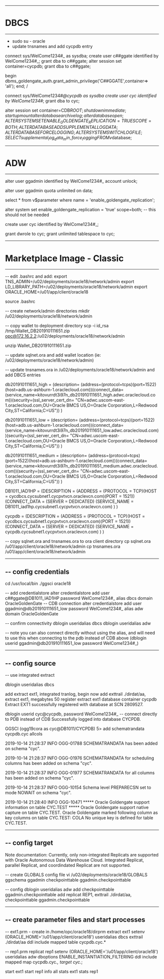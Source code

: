 --------------------------------------------------------
# DBCS
--------------------------------------------------------

- sudo su - oracle
- update tnsnames and add cycpdb entry

connect sys/WelCome1234#_ as sysdba;
create user c##ggate identified by WelCome1234#_;
grant dba to c##ggate;
alter session set container=cycpdb;
grant dba to c##ggate;

begin
dbms_goldengate_auth.grant_admin_privilege('C##GGATE',container=> 'all');
end;
/
 
connect sys/WelCome1234#_@cycpdb as sysdba
create user cyc identified by WelCome1234#_;
grant dba to cyc;

alter session set container=CDB$ROOT;
shutdown immediate;
startup mount
alter database archivelog;
alter database open;
ALTER SYSTEM SET ENABLE_GOLDENGATE_REPLICATION=TRUE SCOPE=BOTH;
ALTER DATABASE ADD SUPPLEMENTAL LOG DATA;
ALTER DATABASE FORCE LOGGING;
ALTER SYSTEM SWITCH LOGFILE;
SELECT supplemental_log_data_min, force_logging FROM v$database;

--------------------------------------------------------
# ADW
--------------------------------------------------------

alter user ggadmin identified by WelCome1234#_ account unlock;

alter user ggadmin quota unlimited on data;

select * from v$parameter where name = 'enable_goldengate_replication';

alter system set enable_goldengate_replication = 'true' scope=both; -- this should not be needed

create user cyc identified by WelCome1234#_;

grant dwrole to cyc;
grant unlimited tablespace to cyc;

--------------------------------------------------------
# Marketplace Image - Classic
--------------------------------------------------------

-- edit .bashrc and add:
export TNS_ADMIN=/u02/deployments/oracle18/network/admin
export LD_LIBRARY_PATH=/u02/deployments/oracle18/network/admin
export ORACLE_HOME=/u01/app/client/oracle18

source .bashrc

-- create network/admin directories
mkdir /u02/deployments/oracle18/network/admin

-- copy wallet to deployment directory
scp -i id_rsa /tmp/Wallet_DB201910111651.zip opc@172.16.2.2:/u02/deployments/oracle18/network/admin

unzip Wallet_DB201910111651.zip

-- update sqlnet.ora and add wallet location (ie: /u02/deployments/oracle18/network/admin)

-- update tnsnames.ora in /u02/deployments/oracle18/network/admin and add DBCS entries

db201910111651_high = (description= (address=(protocol=tcps)(port=1522)(host=adb.us-ashburn-1.oraclecloud.com))(connect_data=(service_name=kitovurrdt3i97n_db201910111651_high.adwc.oraclecloud.com))(security=(ssl_server_cert_dn=
        "CN=adwc.uscom-east-1.oraclecloud.com,OU=Oracle BMCS US,O=Oracle Corporation,L=Redwood City,ST=California,C=US"))   )

db201910111651_low = (description= (address=(protocol=tcps)(port=1522)(host=adb.us-ashburn-1.oraclecloud.com))(connect_data=(service_name=kitovurrdt3i97n_db201910111651_low.adwc.oraclecloud.com))(security=(ssl_server_cert_dn=
        "CN=adwc.uscom-east-1.oraclecloud.com,OU=Oracle BMCS US,O=Oracle Corporation,L=Redwood City,ST=California,C=US"))   )

db201910111651_medium = (description= (address=(protocol=tcps)(port=1522)(host=adb.us-ashburn-1.oraclecloud.com))(connect_data=(service_name=kitovurrdt3i97n_db201910111651_medium.adwc.oraclecloud.com))(security=(ssl_server_cert_dn=
        "CN=adwc.uscom-east-1.oraclecloud.com,OU=Oracle BMCS US,O=Oracle Corporation,L=Redwood City,ST=California,C=US"))   )
        
DB1011_IAD1HP =
  (DESCRIPTION =
    (ADDRESS = (PROTOCOL = TCP)(HOST = cycdbcs.cycsubnet1.cycpvtvcn.oraclevcn.com)(PORT = 1521))
    (CONNECT_DATA =
      (SERVER = DEDICATED)
      (SERVICE_NAME = DB1011_iad1hp.cycsubnet1.cycpvtvcn.oraclevcn.com)
    )
  )
  
cycpdb =
  (DESCRIPTION =
    (ADDRESS = (PROTOCOL = TCP)(HOST = cycdbcs.cycsubnet1.cycpvtvcn.oraclevcn.com)(PORT = 1521))
    (CONNECT_DATA =
      (SERVER = DEDICATED)
      (SERVICE_NAME = cycpdb.cycsubnet1.cycpvtvcn.oraclevcn.com)
    )
  )

-- copy sqlnet.ora and tnsnames.ora to ora client directory
cp sqlnet.ora /u01/app/client/oracle18/network/admin
cp tnsnames.ora /u01/app/client/oracle18/network/admin

-------------------------------
-- config credentials
-------------------------------

cd /usr/local/bin
./ggsci oracle18

-- add credentialstore
alter credentialstore add user c##ggate@DB1011_IAD1HP password WelCome1234#_ alias dbcs domain OracleGoldenGate -- CDB connection
alter credentialstore add user ggadmin@db201910111651_low password WelCome1234#_ alias adw domain OracleGoldenGate

-- confirm connectivity
dblogin useridalias dbcs
dblogin useridalias adw

-- note you can also connect directly without using the alias, and will need to use this when connecting to the pdb instead of CDB above (dblogin userid ggadmin@db201910111651_low password WelCome1234#_)

-------------------------------
-- config source
-------------------------------

-- use integrated extract

dblogin useridalias dbcs

add extract ext1, integrated tranlog, begin now
add exttrail ./dirdat/aa, extract ext1, megabytes 50
register extract ext1 database container cycpdb
Extract EXT1 successfully registered with database at SCN 2809527.

dblogin userid cyc@cycpdb, password WelCome1234#_ -- connect directly to PDB instead of CDB
Successfully logged into database CYCPDB.

GGSCI (ogg19cora as cyc@DB1011/CYCPDB) 5> add schematrandata cycpdb.cyc allcols

2019-10-14 21:28:37  INFO    OGG-01788  SCHEMATRANDATA has been added on schema "cyc".

2019-10-14 21:28:37  INFO    OGG-01976  SCHEMATRANDATA for scheduling columns has been added on schema "cyc".

2019-10-14 21:28:37  INFO    OGG-01977  SCHEMATRANDATA for all columns has been added on schema "cyc".

2019-10-14 21:28:37  INFO    OGG-10154  Schema level PREPARECSN set to mode NOWAIT on schema "cyc".

2019-10-14 21:28:40  INFO    OGG-10471  ***** Oracle Goldengate support information on table CYC.TEST ***** 
Oracle Goldengate support native capture on table CYC.TEST.
Oracle Goldengate marked following column as key columns on table CYC.TEST: COLA
No unique key is defined for table CYC.TEST.

-------------------------------
-- config target
-------------------------------

Note documentation: Currently, only non-integrated Replicats are supported with Oracle Autonomous Data Warehouse Cloud. Integrated Replicat, parallel Replicat, and coordindated Replicat are not supported.

-- create GLOBALS config file
vi /u02/deployments/oracle18/GLOBALS
ggschema ggadmin
checkpointtable ggadmin.checkpointtable

-- config 
dblogin useridalias adw
add checkpointtable ggadmin.checkpointtable
add replicat REP1, exttrail ./dirdat/aa, checkpointtable ggadmin.checkpointtable

-------------------------------
-- create parameter files and start processes
-------------------------------

-- ext1.prm - create in /home/opc/oracle18/dirprm 
extract ext1
setenv (ORACLE_HOME='/u01/app/client/oracle18')
useridalias dbcs
exttrail ./dirdat/aa
ddl include mapped
table cycpdb.cyc.*

-- rep1.prm
replicat rep1
setenv (ORACLE_HOME='/u01/app/client/oracle18')
useridalias adw
dboptions ENABLE_INSTANTIATION_FILTERING
ddl include mapped
map cycpdb.cyc.*, target cyc.*;

start ext1
start rep1
info all
stats ext1
stats rep1

